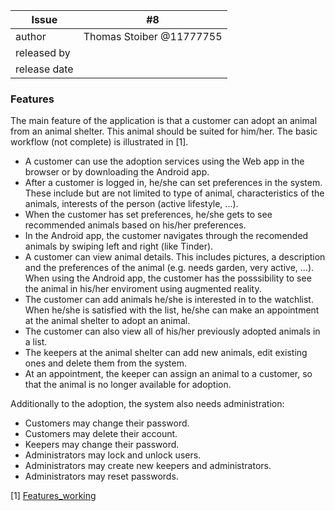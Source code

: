 | Issue | #8 |
| ----- | -- |
| author | Thomas Stoiber @11777755|
| released by |  |
| release date | |

### Features

The main feature of the application is that a customer can adopt an animal from an animal shelter. This animal should be suited for him/her. The basic workflow (not complete) is illustrated in \[1\].

 * A customer can use the adoption services using the Web app in the browser or by downloading the Android app.
 * After a customer is logged in, he/she can set preferences in the system. These include but are not limited to type of animal, characteristics of the animals, interests of the person (active lifestyle, ...).
 * When the customer has set preferences, he/she gets to see recommended animals based on his/her preferences.
 * In the Android app, the customer navigates through the recomended animals by swiping left and right (like Tinder).
 * A customer can view animal details. This includes pictures, a description and the preferences of the animal (e.g. needs garden, very active, ...). When using the Android app, the customer has the posssibility to see the animal in his/her enviroment using augmented reality.
 * The customer can add animals he/she is interested in to the watchlist. When he/she is satisfied with the list, he/she can make an appointment at the animal shelter to adopt an animal.
 * The customer can also view all of his/her previously adopted animals in a list.
 * The keepers at the animal shelter can add new animals, edit existing ones and delete them from the system.
 * At an appointment, the keeper can assign an animal to a customer, so that the animal is no longer available for adoption.

Additionally to the adoption, the system also needs administration:
- Customers may change their password.
- Customers may delete their account.
- Keepers may change their password.
- Administrators may lock and unlock users.
- Administrators may create new keepers and administrators.
- Administrators may reset passwords.

\[1\] [Features_working](uploads/3dc21e398e07a9cf8dd7771054e514e1/Features_working.png)